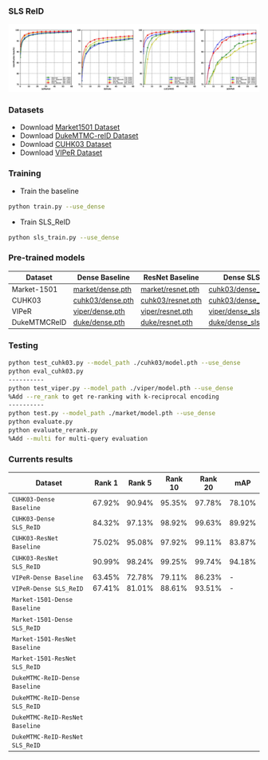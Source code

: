 ### SLS ReID
![](./images/cmc_curve.jpg)
### Datasets
- Download [Market1501 Dataset](http://www.liangzheng.org/Project/project_reid.html)
- Download [DukeMTMC-reID Dataset](https://github.com/layumi/DukeMTMC-reID_evaluation)
- Download [CUHK03 Dataset](http://www.ee.cuhk.edu.hk/~xgwang/CUHK_identification.html)
- Download [VIPeR Dataset](https://vision.soe.ucsc.edu/node/178)

### Training
- Train the baseline
```bash
python train.py --use_dense
```
- Train SLS_ReID
```bash
python sls_train.py --use_dense
```

### Pre-trained models

| Dataset | Dense Baseline | ResNet Baseline |Dense SLS_ReID | ResNet SLS_ReID |
| --- | --- | --- | --- | --- | 
| Market-1501 | [market/dense.pth](https://drive.google.com/open?id=18_rb1c3m8YohQVv0ecWL1sgSKiaRNLur) | [market/resnet.pth]() | [cuhk03/dense_slsreid.pth]() | [market/resnet_slsreid.pth]() | 
| CUHK03 | [cuhk03/dense.pth]() | [cuhk03/resnet.pth](https://drive.google.com/open?id=1F53kR_L2bk4ePUWpzRPM8lus9l1JTbkI) | [cuhk03/dense_slsreid.pth]() | [cuhk03/resnet_slsreid.pth](https://drive.google.com/open?id=1D6cEuUmA9KcZ38d715XBdtT5kagSLZtc) | 
| VIPeR | [viper/dense.pth](https://drive.google.com/open?id=15MToMvqenWW7XmygATfm0WdjXIk6kU2J) | [viper/resnet.pth]() | [viper/dense_slsreid.pth]() | [viper/resnet_slsreid.pth]() |  
| DukeMTMCReID | [duke/dense.pth]() | [duke/resnet.pth]() | [duke/dense_slsreid.pth](https://drive.google.com/open?id=139ngCD9PuHIQvqV4X5bZ-4_Y8G-ZQ03S)| [duke/resnet_slsreid.pth]() |

### Testing

```bash
python test_cuhk03.py --model_path ./cuhk03/model.pth --use_dense
python eval_cuhk03.py
----------
python test_viper.py --model_path ./viper/model.pth --use_dense
%Add --re_rank to get re-ranking with k-reciprocal encoding
----------
python test.py --model_path ./market/model.pth --use_dense
python evaluate.py
python evaluate_rerank.py 
%Add --multi for multi-query evaluation
```

### Currents results

| Dataset | Rank 1 | Rank 5 | Rank 10 | Rank 20 | mAP |
| --- | --- | --- | --- | --- | --- |
| `CUHK03-Dense Baseline` | 67.92% | 90.94% | 95.35% | 97.78% | 78.10% |
| `CUHK03-Dense SLS_ReID` | 84.32% | 97.13% | 98.92% | 99.63% | 89.92% |
| `CUHK03-ResNet Baseline` |75.02% | 95.08% | 97.92% | 99.11% | 83.87% |
| `CUHK03-ResNet SLS_ReID` | 90.99% | 98.24% | 99.25% | 99.74% | 94.18% |
| `VIPeR-Dense Baseline` | 63.45% | 72.78% | 79.11% | 86.23% | - |
| `VIPeR-Dense SLS_ReID` | 67.41% | 81.01% | 88.61% | 93.51% | - |
| `Market-1501-Dense Baseline` |
| `Market-1501-Dense SLS_ReID` |
| `Market-1501-ResNet Baseline` |
| `Market-1501-ResNet SLS_ReID` |
| `DukeMTMC-ReID-Dense Baseline` |
| `DukeMTMC-ReID-Dense SLS_ReID` |
| `DukeMTMC-ReID-ResNet Baseline` |
| `DukeMTMC-ReID-ResNet SLS_ReID` |




